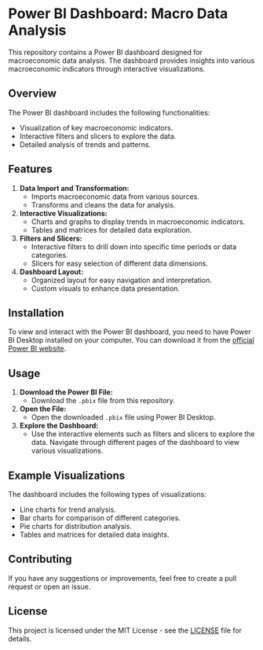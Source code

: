 # Power BI Dashboard: Macro Data Analysis

This repository contains a Power BI dashboard designed for macroeconomic data analysis. The dashboard provides insights into various macroeconomic indicators through interactive visualizations.

## Overview

The Power BI dashboard includes the following functionalities:

- Visualization of key macroeconomic indicators.
- Interactive filters and slicers to explore the data.
- Detailed analysis of trends and patterns.

## Features

1. **Data Import and Transformation:**
    - Imports macroeconomic data from various sources.
    - Transforms and cleans the data for analysis.
2. **Interactive Visualizations:**
    - Charts and graphs to display trends in macroeconomic indicators.
    - Tables and matrices for detailed data exploration.
3. **Filters and Slicers:**
    - Interactive filters to drill down into specific time periods or data categories.
    - Slicers for easy selection of different data dimensions.
4. **Dashboard Layout:**
    - Organized layout for easy navigation and interpretation.
    - Custom visuals to enhance data presentation.

## Installation

To view and interact with the Power BI dashboard, you need to have Power BI Desktop installed on your computer. You can download it from the [official Power BI website](https://powerbi.microsoft.com/desktop/).

## Usage

1. **Download the Power BI File:**
    - Download the `.pbix` file from this repository.
2. **Open the File:**
    - Open the downloaded `.pbix` file using Power BI Desktop.
3. **Explore the Dashboard:**
    - Use the interactive elements such as filters and slicers to explore the data. Navigate through different pages of the dashboard to view various visualizations.

## Example Visualizations

The dashboard includes the following types of visualizations:

- Line charts for trend analysis.
- Bar charts for comparison of different categories.
- Pie charts for distribution analysis.
- Tables and matrices for detailed data insights.

## Contributing

If you have any suggestions or improvements, feel free to create a pull request or open an issue.

## License

This project is licensed under the MIT License - see the [LICENSE](LICENSE) file for details.
